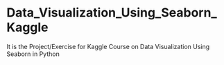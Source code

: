 # Data_Visualization_Using_Seaborn_Kaggle
It is the Project/Exercise for Kaggle Course on Data Visualization Using Seaborn in Python
